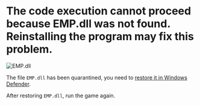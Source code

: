 # The code execution cannot proceed because EMP.dll was not found. Reinstalling the program may fix this problem.

![EMP.dll](/ru/assets/errors/emp.dll.png)

The file `EMP.dll` has been quarantined, you need to [restore it in Windows Defender](/ru/restore-files.md).

After restoring `EMP.dll`, run the game again.